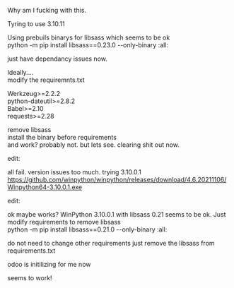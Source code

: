 Why am I fucking with this.

Tyring to use 3.10.11

Using prebuils binarys for libsass which seems to be ok\
python -m pip install libsass==0.23.0 --only-binary :all:

just have dependancy issues now.

Ideally....\
modify the requiremnts.txt

Werkzeug>=2.2.2\
python-dateutil>=2.8.2\
Babel>=2.10\
requests>=2.28

remove libsass\
install the binary before requirements\
and work? probably not. but lets see. clearing shit out now.

edit:

all fail. version issues too much. trying 3.10.0.1\
https://github.com/winpython/winpython/releases/download/4.6.20211106/Winpython64-3.10.0.1.exe

edit:

ok maybe works? WinPython 3.10.0.1 with libsass 0.21 seems to be ok. Just modify requirements to remove libsass\
python -m pip install libsass==0.21.0 --only-binary :all:

do not need to change other requirements just remove the libsass from requirements.txt

odoo is initilizing for me now

seems to work!
